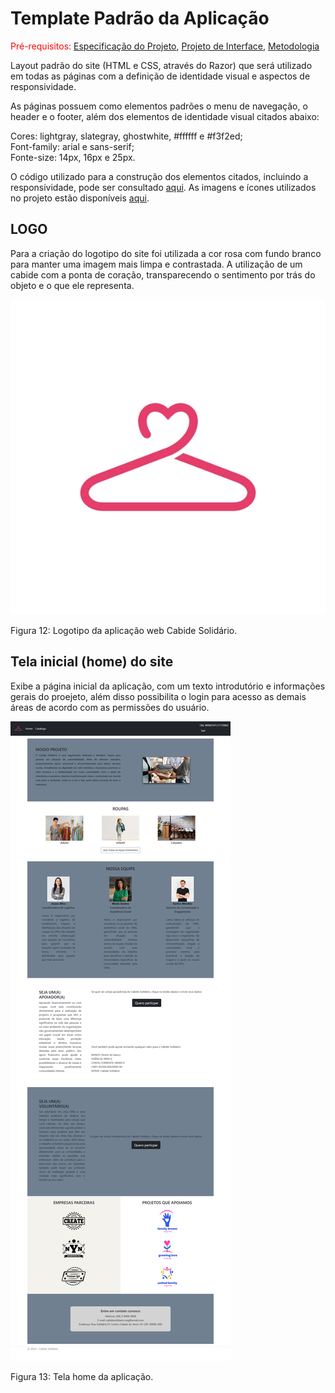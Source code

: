 # Template Padrão da Aplicação

<span style="color:red">Pré-requisitos: <a href="2-Especificação do Projeto.md"> Especificação do Projeto</a></span>, <a href="3-Projeto de Interface.md"> Projeto de Interface</a>, <a href="4-Metodologia.md"> Metodologia</a>

Layout padrão do site (HTML e CSS, através do Razor) que será utilizado em todas as páginas com a definição de identidade visual e aspectos de responsividade.

As páginas possuem como elementos padrões o menu de navegação, o header e o footer, além dos elementos de identidade visual citados abaixo:

Cores: lightgray, slategray, ghostwhite, #ffffff e #f3f2ed; <br>
Font-family: arial e sans-serif; <br>
Fonte-size: 14px, 16px e 25px.

O código utilizado para a construção dos elementos citados, incluindo a responsividade, pode ser consultado <a href="https://github.com/ICEI-PUC-Minas-PMV-ADS/pmv-ads-2024-1-e2-proj-int-t2-cabide-solidario/tree/3c0fe289418355a5b055cdf4d99a75d9d71ce645/src/cabide-solidario">aqui</a>. As imagens e ícones utilizados no projeto estão disponíveis <a href="[https://github.com/ICEI-PUC-Minas-PMV-ADS/pmv-ads-2023-2-e1-proj-web-t2-projeto_start_na_cozinha_g4/tree/main/codigo-fonte/img](https://github.com/ICEI-PUC-Minas-PMV-ADS/pmv-ads-2024-1-e2-proj-int-t2-cabide-solidario/tree/3c0fe289418355a5b055cdf4d99a75d9d71ce645/src/cabide-solidario/wwwroot)">aqui</a>.

## LOGO

Para a criação do logotipo do site foi utilizada a cor rosa com fundo branco para manter uma imagem mais limpa e contrastada. A utilização de um cabide com a ponta de coração, transparecendo o sentimento por trás do objeto e o que ele representa.

![Logotipo da aplicação web Cabide Solidário](../docs/img/logo.png)

Figura 12: Logotipo da aplicação web Cabide Solidário.

## Tela inicial (home) do site

Exibe a página inicial da aplicação, com um texto introdutório e informações gerais do proejeto, além disso possibilita o login para acesso as demais áreas de acordo com as permissões do usuário.

![Home da aplicação web Cabide Solidário](../docs/img/print_home.png)

Figura 13: Tela home da aplicação.
